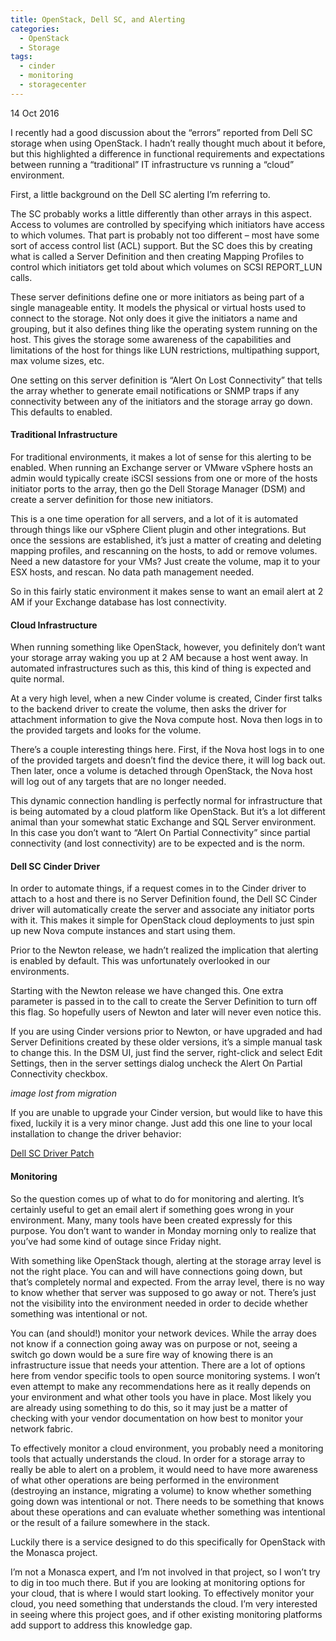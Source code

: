 ```yaml
---
title: OpenStack, Dell SC, and Alerting
categories:
  - OpenStack
  - Storage
tags:
  - cinder
  - monitoring
  - storagecenter
---
```


<p class="meta">14 Oct 2016</p>

I recently had a good discussion about the “errors” reported from Dell SC
storage when using OpenStack. I hadn’t really thought much about it before, but
this highlighted a difference in functional requirements and expectations
between running a “traditional” IT infrastructure vs running a “cloud”
environment.

First, a little background on the Dell SC alerting I’m referring to.

The SC probably works a little differently than other arrays in this aspect.
Access to volumes are controlled by specifying which initiators have access to
which volumes. That part is probably not too different – most have some sort of
access control list (ACL) support. But the SC does this by creating what is
called a Server Definition and then creating Mapping Profiles to control which
initiators get told about which volumes on SCSI REPORT_LUN calls.

These server definitions define one or more initiators as being part of a
single manageable entity. It models the physical or virtual hosts used to
connect to the storage. Not only does it give the initiators a name and
grouping, but it also defines thing like the operating system running on the
host. This gives the storage some awareness of the capabilities and limitations
of the host for things like LUN restrictions, multipathing support, max volume
sizes, etc.

One setting on this server definition is “Alert On Lost Connectivity” that
tells the array whether to generate email notifications or SNMP traps if any
connectivity between any of the initiators and the storage array go down. This
defaults to enabled.

#### Traditional Infrastructure

For traditional environments, it makes a lot of sense for this alerting to be
enabled. When running an Exchange server or VMware vSphere hosts an admin would
typically create iSCSI sessions from one or more of the hosts initiator ports
to the array, then go the Dell Storage Manager (DSM) and create a server
definition for those new initiators.

This is a one time operation for all servers, and a lot of it is automated
through things like our vSphere Client plugin and other integrations. But once
the sessions are established, it’s just a matter of creating and deleting
mapping profiles, and rescanning on the hosts, to add or remove volumes. Need a
new datastore for your VMs? Just create the volume, map it to your ESX hosts,
and rescan. No data path management needed.

So in this fairly static environment it makes sense to want an email alert at 2
AM if your Exchange database has lost connectivity.

#### Cloud Infrastructure

When running something like OpenStack, however, you definitely don’t want your
storage array waking you up at 2 AM because a host went away. In automated
infrastructures such as this, this kind of thing is expected and quite normal.

At a very high level, when a new Cinder volume is created, Cinder first talks
to the backend driver to create the volume, then asks the driver for attachment
information to give the Nova compute host. Nova then logs in to the provided
targets and looks for the volume.

There’s a couple interesting things here. First, if the Nova host logs in to
one of the provided targets and doesn’t find the device there, it will log back
out. Then later, once a volume is detached through OpenStack, the Nova host
will log out of any targets that are no longer needed.

This dynamic connection handling is perfectly normal for infrastructure that is
being automated by a cloud platform like OpenStack. But it’s a lot different
animal than your somewhat static Exchange and SQL Server environment. In this
case you don’t want to “Alert On Partial Connectivity” since partial
connectivity (and lost connectivity) are to be expected and is the norm.

#### Dell SC Cinder Driver

In order to automate things, if a request comes in to the Cinder driver to
attach to a host and there is no Server Definition found, the Dell SC Cinder
driver will automatically create the server and associate any initiator ports
with it. This makes it simple for OpenStack cloud deployments to just spin up
new Nova compute instances and start using them.

Prior to the Newton release, we hadn’t realized the implication that alerting
is enabled by default. This was unfortunately overlooked in our environments.

Starting with the Newton release we have changed this. One extra parameter is
passed in to the call to create the Server Definition to turn off this flag. So
hopefully users of Newton and later will never even notice this.

If you are using Cinder versions prior to Newton, or have upgraded and had
Server Definitions created by these older versions, it’s a simple manual task
to change this. In the DSM UI, just find the server, right-click and select
Edit Settings, then in the server settings dialog uncheck the Alert On Partial
Connectivity checkbox.

_image lost from migration_

If you are unable to upgrade your Cinder version, but would like to have this
fixed, luckily it is a very minor change. Just add this one line to your local
installation to change the driver behavior:

[Dell SC Driver Patch](https://review.openstack.org/#/c/369770/1/cinder/volume/drivers/dell/dell_storagecenter_api.py)

#### Monitoring

So the question comes up of what to do for monitoring and alerting. It’s
certainly useful to get an email alert if something goes wrong in your
environment. Many, many tools have been created expressly for this purpose. You
don’t want to wander in Monday morning only to realize that you’ve had some
kind of outage since Friday night.

With something like OpenStack though, alerting at the storage array level is
not the right place. You can and will have connections going down, but that’s
completely normal and expected. From the array level, there is no way to know
whether that server was supposed to go away or not. There’s just not the
visibility into the environment needed in order to decide whether something was
intentional or not.

You can (and should!) monitor your network devices. While the array does not
know if a connection going away was on purpose or not, seeing a switch go down
would be a sure fire way of knowing there is an infrastructure issue that needs
your attention. There are a lot of options here from vendor specific tools to
open source monitoring systems. I won’t even attempt to make any
recommendations here as it really depends on your environment and what other
tools you have in place. Most likely you are already using something to do
this, so it may just be a matter of checking with your vendor documentation on
how best to monitor your network fabric.

To effectively monitor a cloud environment, you probably need a monitoring
tools that actually understands the cloud. In order for a storage array to
really be able to alert on a problem, it would need to have more awareness of
what other operations are being performed in the environment (destroying an
instance, migrating a volume) to know whether something going down was
intentional or not. There needs to be something that knows about these
operations and can evaluate whether something was intentional or the result of
a failure somewhere in the stack.

Luckily there is a service designed to do this specifically for OpenStack with
the Monasca project.

I’m not a Monasca expert, and I’m not involved in that project, so I won’t try
to dig in too much there. But if you are looking at monitoring options for your
cloud, that is where I would start looking. To effectively monitor your cloud,
you need something that understands the cloud. I’m very interested in seeing
where this project goes, and if other existing monitoring platforms add support
to address this knowledge gap.
